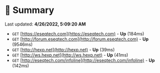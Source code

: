 # 📖 Summary
Last updated: **4/26/2022, 5:09:20 AM**

- `GET` [https://eseqtech.com](https://eseqtech.com) - **Up** (184ms)
- `GET` [http://forum.eseqtech.com](http://forum.eseqtech.com) - **Up** (9546ms)
- `GET` [http://hexp.net](http://hexp.net) - **Up** (39ms)
- `GET` [http://ws.hexp.net](http://ws.hexp.net) - **Up** (41ms)
- `GET` [http://eseqtech.com/infoline](http://eseqtech.com/infoline) - **Up** (142ms)
